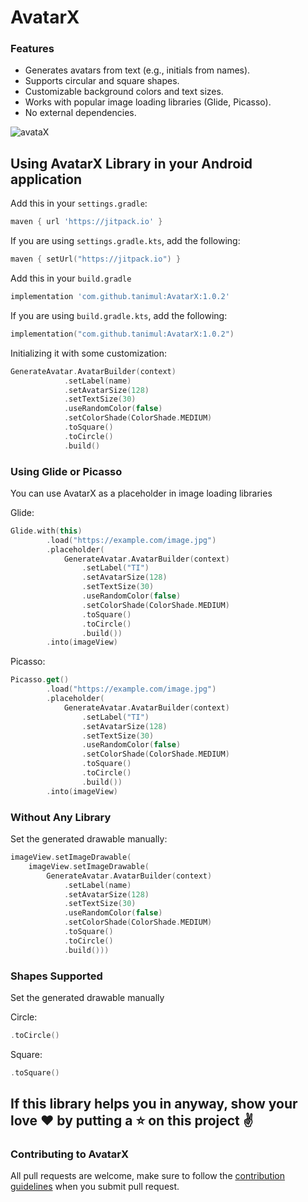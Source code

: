 # AvatarX

### Features
* Generates avatars from text (e.g., initials from names).
* Supports circular and square shapes.
* Customizable background colors and text sizes.
* Works with popular image loading libraries (Glide, Picasso).
* No external dependencies.
  
![avataX](https://github.com/user-attachments/assets/81632eb7-d72d-45d5-9c6c-59a9da0806b4)

## Using AvatarX Library in your Android application

Add this in your `settings.gradle`:
```groovy
maven { url 'https://jitpack.io' }
```

If you are using `settings.gradle.kts`, add the following:
```kotlin
maven { setUrl("https://jitpack.io") }
```

Add this in your `build.gradle`
```groovy
implementation 'com.github.tanimul:AvatarX:1.0.2'
```

If you are using `build.gradle.kts`, add the following:
```kotlin
implementation("com.github.tanimul:AvatarX:1.0.2")
```

Initializing it with some customization:
```kotlin
GenerateAvatar.AvatarBuilder(context)
            .setLabel(name)
            .setAvatarSize(128)
            .setTextSize(30)
            .useRandomColor(false)
            .setColorShade(ColorShade.MEDIUM)
            .toSquare()
            .toCircle()
            .build()
```

### Using Glide or Picasso
You can use AvatarX as a placeholder in image loading libraries

Glide:
```kotlin
Glide.with(this)
        .load("https://example.com/image.jpg")
        .placeholder(
            GenerateAvatar.AvatarBuilder(context)
                .setLabel("TI")
                .setAvatarSize(128)
                .setTextSize(30)
                .useRandomColor(false)
                .setColorShade(ColorShade.MEDIUM)
                .toSquare()
                .toCircle()
                .build())
        .into(imageView)    
```

Picasso:
```kotlin
Picasso.get()
        .load("https://example.com/image.jpg")
        .placeholder(
            GenerateAvatar.AvatarBuilder(context)
                .setLabel("TI")
                .setAvatarSize(128)
                .setTextSize(30)
                .useRandomColor(false)
                .setColorShade(ColorShade.MEDIUM)
                .toSquare()
                .toCircle()
                .build())
        .into(imageView)        
```

### Without Any Library
Set the generated drawable manually:
```kotlin
imageView.setImageDrawable(
    imageView.setImageDrawable(
        GenerateAvatar.AvatarBuilder(context)
            .setLabel(name)
            .setAvatarSize(128)
            .setTextSize(30)
            .useRandomColor(false)
            .setColorShade(ColorShade.MEDIUM)
            .toSquare()
            .toCircle()
            .build()))
```

### Shapes Supported
Set the generated drawable manually

Circle:
```kotlin
.toCircle()
```

Square:
```kotlin
.toSquare()
```

## If this library helps you in anyway, show your love :heart: by putting a :star: on this project :v:

### Contributing to AvatarX
All pull requests are welcome, make sure to follow the [contribution guidelines](CONTRIBUTING.md)
when you submit pull request.
